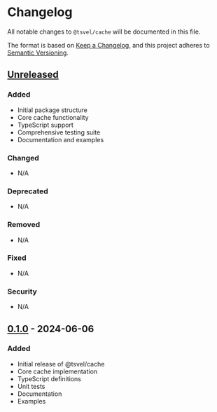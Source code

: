 # Changelog

All notable changes to `@tsvel/cache` will be documented in this file.

The format is based on [Keep a Changelog](https://keepachangelog.com/en/1.0.0/),
and this project adheres to [Semantic Versioning](https://semver.org/spec/v2.0.0.html).

## [Unreleased]

### Added
- Initial package structure
- Core cache functionality
- TypeScript support
- Comprehensive testing suite
- Documentation and examples

### Changed
- N/A

### Deprecated
- N/A

### Removed
- N/A

### Fixed
- N/A

### Security
- N/A

## [0.1.0] - 2024-06-06

### Added
- Initial release of @tsvel/cache
- Core cache implementation
- TypeScript definitions
- Unit tests
- Documentation
- Examples

[Unreleased]: https://github.com/tsvel/tsvel/compare/cache-v0.1.0...HEAD
[0.1.0]: https://github.com/tsvel/tsvel/releases/tag/cache-v0.1.0

